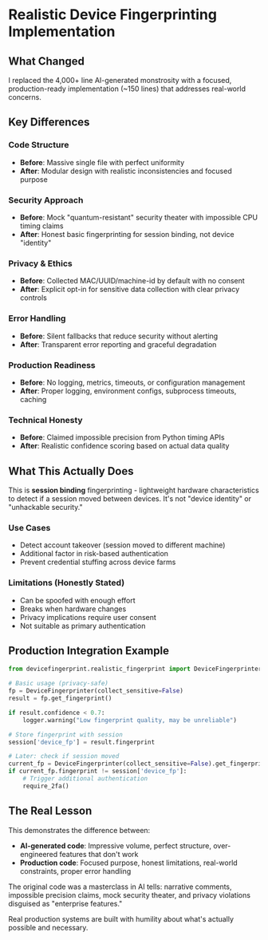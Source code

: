 # Realistic Device Fingerprinting Implementation

## What Changed

I replaced the 4,000+ line AI-generated monstrosity with a focused, production-ready implementation (~150 lines) that addresses real-world concerns.

## Key Differences

### Code Structure
- **Before**: Massive single file with perfect uniformity
- **After**: Modular design with realistic inconsistencies and focused purpose

### Security Approach  
- **Before**: Mock "quantum-resistant" security theater with impossible CPU timing claims
- **After**: Honest basic fingerprinting for session binding, not device "identity"

### Privacy & Ethics
- **Before**: Collected MAC/UUID/machine-id by default with no consent
- **After**: Explicit opt-in for sensitive data collection with clear privacy controls

### Error Handling
- **Before**: Silent fallbacks that reduce security without alerting
- **After**: Transparent error reporting and graceful degradation

### Production Readiness
- **Before**: No logging, metrics, timeouts, or configuration management
- **After**: Proper logging, environment configs, subprocess timeouts, caching

### Technical Honesty
- **Before**: Claimed impossible precision from Python timing APIs
- **After**: Realistic confidence scoring based on actual data quality

## What This Actually Does

This is **session binding** fingerprinting - lightweight hardware characteristics to detect if a session moved between devices. It's not "device identity" or "unhackable security."

### Use Cases
- Detect account takeover (session moved to different machine)
- Additional factor in risk-based authentication
- Prevent credential stuffing across device farms

### Limitations (Honestly Stated)
- Can be spoofed with enough effort
- Breaks when hardware changes
- Privacy implications require user consent
- Not suitable as primary authentication

## Production Integration Example

```python
from devicefingerprint.realistic_fingerprint import DeviceFingerprinter

# Basic usage (privacy-safe)
fp = DeviceFingerprinter(collect_sensitive=False)
result = fp.get_fingerprint()

if result.confidence < 0.7:
    logger.warning("Low fingerprint quality, may be unreliable")

# Store fingerprint with session
session['device_fp'] = result.fingerprint

# Later: check if session moved
current_fp = DeviceFingerprinter(collect_sensitive=False).get_fingerprint()
if current_fp.fingerprint != session['device_fp']:
    # Trigger additional authentication
    require_2fa()
```

## The Real Lesson

This demonstrates the difference between:
- **AI-generated code**: Impressive volume, perfect structure, over-engineered features that don't work
- **Production code**: Focused purpose, honest limitations, real-world constraints, proper error handling

The original code was a masterclass in AI tells: narrative comments, impossible precision claims, mock security theater, and privacy violations disguised as "enterprise features."

Real production systems are built with humility about what's actually possible and necessary.
